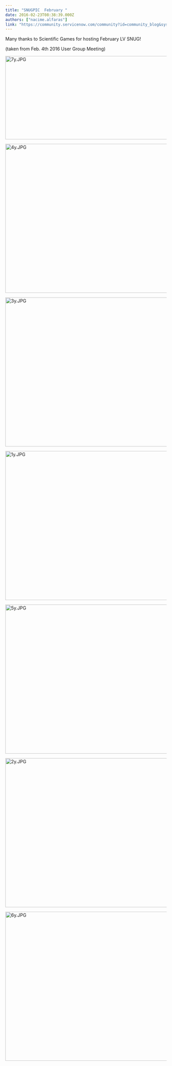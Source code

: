 ```yaml
---
title: "SNUGPIC  February "
date: 2016-02-23T08:38:39.000Z
authors: ["nacime.alfaras"]
link: "https://community.servicenow.com/community?id=community_blog&sys_id=058c66e1dbd0dbc01dcaf3231f9619f3"
---
```

<p>Many thanks to Scientific Games for hosting February LV SNUG!</p><p>(taken from Feb. 4th 2016 User Group Meeting)</p><p></p><p><img  alt="7y.JPG" class="image-1 jive-image" src="d5290846db1017041dcaf3231f96190f.iix" style="width: 620px; height: 260px;"/></p><p><img  alt="4y.JPG" class="image-2 jive-image" src="ce452bbddbdc9f04e9737a9e0f96191a.iix" style="width: 620px; height: 465px;"/></p><p><img  alt="3y.JPG" class="image-3 jive-image" src="6f9d054edbd41b04ed6af3231f9619b0.iix" style="width: 620px; height: 465px;"/></p><p><img  alt="1y.JPG" class="image-4 jive-image" src="312820cedb9457049c9ffb651f961933.iix" style="width: 620px; height: 465px;"/></p><p><img  alt="5y.JPG" class="image-5 jive-image" src="20b50c0edbd41344e9737a9e0f961928.iix" style="width: 620px; height: 465px;"/></p><p><img  alt="2y.JPG" class="image-6 jive-image" src="bef12bbddbd01fc03eb27a9e0f9619ff.iix" style="width: 620px; height: 465px;"/></p><p><img  alt="6y.JPG" class="image-7 jive-image" src="1fd60982dbd0130468c1fb651f9619c1.iix" style="width: 620px; height: 465px;"/></p>